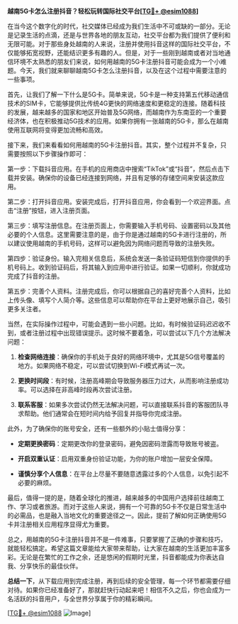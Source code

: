 **越南5G卡怎么注册抖音？轻松玩转国际社交平台[[TG💪+ @esim1088](https://t.me/s/esim1088)]**

在当今这个数字化的时代，社交媒体已经成为我们生活中不可或缺的一部分。无论是记录生活的点滴，还是与世界各地的朋友互动，社交平台都为我们提供了便利和无限可能。对于那些身处越南的人来说，注册并使用抖音这样的国际社交平台，不仅能够拓宽视野，还能结识更多有趣的人。但是，对于一些刚到越南或者对当地通信环境不太熟悉的朋友们来说，如何用越南的5G卡注册抖音可能会成为一个小难题。今天，我们就来聊聊越南5G卡怎么注册抖音，以及在这个过程中需要注意的一些事项。

首先，让我们了解一下什么是5G卡。简单来说，5G卡是一种支持第五代移动通信技术的SIM卡，它能够提供比传统4G更快的网络速度和更稳定的连接。随着科技的发展，越来越多的国家和地区开始普及5G网络，而越南作为东南亚的一个重要经济体，也在积极推动5G技术的应用。如果你拥有一张越南的5G卡，那么在越南使用互联网将变得更加流畅和高效。

接下来，我们来看看如何用越南的5G卡注册抖音。其实，整个过程并不复杂，只需要按照以下步骤操作即可：

第一步：下载抖音应用。在手机的应用商店中搜索“TikTok”或“抖音”，然后点击下载并安装。确保你的设备已经连接到网络，并且有足够的存储空间来安装这款应用。

第二步：打开抖音应用。安装完成后，打开抖音应用，你会看到一个欢迎界面。点击“注册”按钮，进入注册页面。

第三步：填写注册信息。在注册页面上，你需要输入手机号码、设置密码以及其他必要的个人信息。这里需要注意的是，由于你是通过越南的5G卡进行注册的，所以建议使用越南的手机号码，这样可以避免因为网络问题而导致的注册失败。

第四步：验证身份。输入完相关信息后，系统会发送一条验证码短信到你提供的手机号码上。收到验证码后，将其输入到应用中进行验证。如果一切顺利，你就成功完成了抖音的注册。

第五步：完善个人资料。注册完成后，你可以根据自己的喜好完善个人资料，比如上传头像、填写个人简介等。这些信息可以帮助你在平台上更好地展示自己，吸引更多关注者。

当然，在实际操作过程中，可能会遇到一些小问题。比如，有时候验证码迟迟收不到，或者注册过程中出现错误提示。这时候不要着急，可以尝试以下几个方法解决问题：

1. **检查网络连接**：确保你的手机处于良好的网络环境中，尤其是5G信号覆盖的地方。如果网络不稳定，可以尝试切换到Wi-Fi模式再试一次。
   
2. **更换时间段**：有时候，注册高峰期会导致服务器压力过大，从而影响注册成功率。可以选择在非高峰时段再次尝试注册。

3. **联系客服**：如果多次尝试仍然无法解决问题，可以直接联系抖音的客服团队寻求帮助。他们通常会在短时间内给予回复并指导你完成注册。

此外，为了确保你的账号安全，还有一些额外的小贴士值得分享：

- **定期更换密码**：定期更改你的登录密码，避免因密码泄露而导致账号被盗。
  
- **开启双重认证**：启用双重身份验证功能，为你的账户增加一层安全保障。

- **谨慎分享个人信息**：在平台上尽量不要随意透露过多的个人信息，以免引起不必要的麻烦。

最后，值得一提的是，随着全球化的推进，越来越多的中国用户选择前往越南工作、学习或者旅游。而对于这些人来说，拥有一个可靠的5G卡不仅是日常生活中的必需品，也是融入当地文化的重要途径之一。因此，提前了解如何正确使用5G卡并注册相关应用程序显得尤为重要。

总之，用越南的5G卡注册抖音并不是一件难事，只要掌握了正确的步骤和技巧，就能轻松搞定。希望这篇文章能给大家带来帮助，让大家在越南的生活更加丰富多彩。无论是在繁忙的工作之余，还是悠闲的假期时光里，抖音都能成为你表达自我、分享快乐的最佳伙伴。

**总结一下**，从下载应用到完成注册，再到后续的安全管理，每一个环节都需要仔细对待。如果你已经准备好了，那就赶快行动起来吧！相信不久之后，你也会成为一名活跃的抖音用户，与全世界分享属于你的精彩瞬间。

[[TG💪+ @esim1088](https://t.me/s/esim1088) ![Image](https://i.postimg.cc/4NQfJmqS/Snipaste-2025-05-13-00-14-12.png)]
